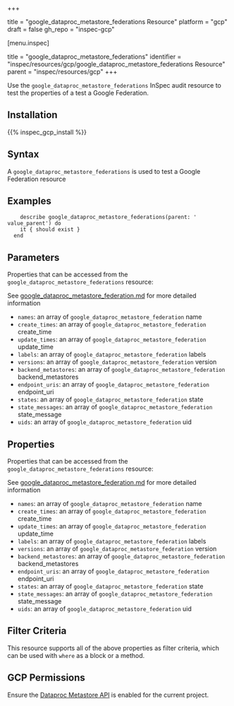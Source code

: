 +++

title = "google_dataproc_metastore_federations Resource"
platform = "gcp"
draft = false
gh_repo = "inspec-gcp"


[menu.inspec]

title = "google_dataproc_metastore_federations"
identifier = "inspec/resources/gcp/google_dataproc_metastore_federations Resource"
parent = "inspec/resources/gcp"
+++

Use the `google_dataproc_metastore_federations` InSpec audit resource to test the properties of a test a Google Federation.

## Installation
{{% inspec_gcp_install %}}

## Syntax
A `google_dataproc_metastore_federations` is used to test a Google Federation resource

## Examples
```
    describe google_dataproc_metastore_federations(parent: ' value_parent') do
    it { should exist }
  end
```

## Parameters
Properties that can be accessed from the `google_dataproc_metastore_federations` resource:

See [google_dataproc_metastore_federation.md](google_dataproc_metastore_federation.md) for more detailed information
* `names`: an array of `google_dataproc_metastore_federation` name
* `create_times`: an array of `google_dataproc_metastore_federation` create_time
* `update_times`: an array of `google_dataproc_metastore_federation` update_time
* `labels`: an array of `google_dataproc_metastore_federation` labels
* `versions`: an array of `google_dataproc_metastore_federation` version
* `backend_metastores`: an array of `google_dataproc_metastore_federation` backend_metastores
* `endpoint_uris`: an array of `google_dataproc_metastore_federation` endpoint_uri
* `states`: an array of `google_dataproc_metastore_federation` state
* `state_messages`: an array of `google_dataproc_metastore_federation` state_message
* `uids`: an array of `google_dataproc_metastore_federation` uid
## Properties
Properties that can be accessed from the `google_dataproc_metastore_federations` resource:

See [google_dataproc_metastore_federation.md](google_dataproc_metastore_federation.md) for more detailed information
* `names`: an array of `google_dataproc_metastore_federation` name
* `create_times`: an array of `google_dataproc_metastore_federation` create_time
* `update_times`: an array of `google_dataproc_metastore_federation` update_time
* `labels`: an array of `google_dataproc_metastore_federation` labels
* `versions`: an array of `google_dataproc_metastore_federation` version
* `backend_metastores`: an array of `google_dataproc_metastore_federation` backend_metastores
* `endpoint_uris`: an array of `google_dataproc_metastore_federation` endpoint_uri
* `states`: an array of `google_dataproc_metastore_federation` state
* `state_messages`: an array of `google_dataproc_metastore_federation` state_message
* `uids`: an array of `google_dataproc_metastore_federation` uid

## Filter Criteria
This resource supports all of the above properties as filter criteria, which can be used
with `where` as a block or a method.

## GCP Permissions

Ensure the [Dataproc Metastore API](https://console.cloud.google.com/apis/library/metastore.googleapis.com) is enabled for the current project.
